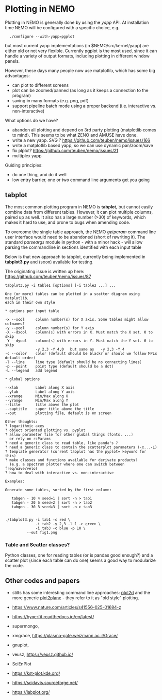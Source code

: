 # Plotting in NEMO

Plotting in NEMO is generally done by using the *yapp* API. At installation time
NEMO will be configured with a specific choice, e.g.

      ./configure --with-yapp=pgplot

but most current yapp implementations (in $NEMO/src/kernel/yapp) are either old
or not very flexible. Currently pgplot is the most used, since it can handle
a variety of output formats, including plotting in different window panels.

However, these days many people now use matplotlib, which has some big
advantages:

* can plot to different screens
* plot can be zoomed/panned (as long as it keeps a connection to the program)
* saving in many formats (e.g. png, pdf)
* support pipeline batch mode using a proper backend (i.e. interactive vs. non-interactive)


What options do we have?

* abandon all plotting and depend on 3rd party plotting (matplotlib comes to mind).
  This seems to be what ZENO and AMUSE have done.
* write a new yapp.   SVG ?  https://github.com/teuben/nemo/issues/166
* write a matplotlib based yapp, so we can use dynamic pan/zoom/save
* fix plplot?   https://github.com/teuben/nemo/issues/21
* multiplex yapp

Guiding principles:

* do one thing, and do it well
* low entry barrier, one or two command line arguments get you going

## tabplot

The most common plotting program in NEMO is **tabplot**, but cannot easily combine
data from different tables. However, it can plot multiple columns, paired up as well.
It also has a large number (>30) of keywords, which
makes it hard to use, and prone to bugs when amending code.

To overcome the single table approach, the NEMO *getparam* command line user interface
would need to be abandoned (short of rewriting it). The standard *parseargs* module
in python - with a minor hack - will allow parsing the commandline in sections
identified with each input table

Below is that new approach to tabplot, currently being implemented in **tabplot3.py**
and (soon) available for testing.

The originating issue is written up here:  https://github.com/teuben/nemo/issues/87


```
tabplot3.py -i table1 [options] [-i table2 ...] ...

One (or more) tables can be plotted in a scatter diagram using matplotlib,
each in their own style

* options per input table

-x --xcol     column number(s) for X axis. Some tables might allow colnames?
-y --ycol     column number(s) for Y axis
-X --dxcol    column(s) with errors in X. Must match the X set. 0 to skip
-Y --dycol    column(s) with errors in Y. Must match the Y set. 0 to skip
              -y 2,3 -Y 4,0   but same as   -y 2,3 -Y 4
-c --color    color (default should be black? or should we follow MPLs default order)
-l --line     line type (default should be no connecting lines)
-p --point    point type (default should be a dot)
-L --legend   add legend

* global options

--xlab        Label along X axis
--ylab        Label along Y axis
--xrange      Min/Max along X
--yrange      Min/Max along Y
--title       title above the plot
--suptitle    super title above the title
--out         plotting file, default is on screen

Other thoughts:
? logarithmic axes
? object oriented plotting vs. pyplot
? allow parameter file for other global things (fonts, ...)
  or rely on rcParams
? need a generic class to read table, like panda's ?
? need a generic class to contain the scatterplot parameters (-x...-L)
? template generator (current tabplot has the pyplot= keyword for this)
? make classes and functions available for derivate products?
  (e.g. a spectrum plotter where one can switch between freq/wave/velo)
? how to deal with interactive vs. non-interactive

Examples:

Generate some tables, sorted by the first column:

   tabgen - 10 4 seed=1 | sort -n > tab1
   tabgen - 20 6 seed=2 | sort -n > tab2
   tabgen - 30 8 seed=3 | sort -n > tab3


./tabplot3.py -i tab1 -c red \
              -i tab2 -y 2,3 -l 1 -c green \
              -i tab3 -c blue -p 10 \
	      --out fig1.png 

```

###   Table and Scatter classes?

Python classes, one for reading tables (or is pandas good enough?) and a scatter plot
(since each table can do one) seems a good way to modularize the code.

## Other codes and papers 

* stilts has some interesting command line approaches:
  [plot2d](https://www.star.bris.ac.uk/mbt/stilts/sun256/plot2d.html)
  and the more generic
  [plot2plane](https://www.star.bris.ac.uk/mbt/stilts/sun256/plot2plane.html) -
  they refer to it as "old style" plotting.


* https://www.nature.com/articles/s41556-025-01684-z

* https://hyperfit.readthedocs.io/en/latest/

* supermongo,

* xmgrace,  https://plasma-gate.weizmann.ac.il/Grace/

* gnuplot,

* veusz, https://veusz.github.io/

* SciEnPlot

* https://kst-plot.kde.org/

* https://scidavis.sourceforge.net/

* https://labplot.org/

